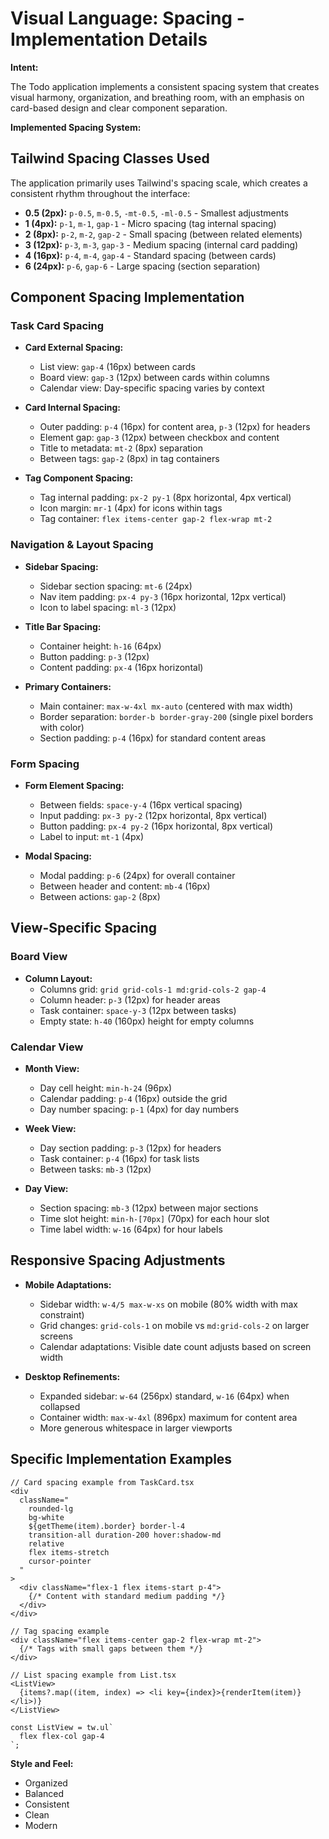 # Visual Language: Spacing - Implementation Details

**Intent:**

The Todo application implements a consistent spacing system that creates visual harmony, organization, and breathing room, with an emphasis on card-based design and clear component separation.

**Implemented Spacing System:**

## Tailwind Spacing Classes Used

The application primarily uses Tailwind's spacing scale, which creates a consistent rhythm throughout the interface:

* **0.5 (2px):** `p-0.5`, `m-0.5`, `-mt-0.5`, `-ml-0.5` - Smallest adjustments
* **1 (4px):** `p-1`, `m-1`, `gap-1` - Micro spacing (tag internal spacing)
* **2 (8px):** `p-2`, `m-2`, `gap-2` - Small spacing (between related elements)
* **3 (12px):** `p-3`, `m-3`, `gap-3` - Medium spacing (internal card padding)
* **4 (16px):** `p-4`, `m-4`, `gap-4` - Standard spacing (between cards)
* **6 (24px):** `p-6`, `gap-6` - Large spacing (section separation)

## Component Spacing Implementation

### Task Card Spacing

* **Card External Spacing:**
  * List view: `gap-4` (16px) between cards
  * Board view: `gap-3` (12px) between cards within columns
  * Calendar view: Day-specific spacing varies by context

* **Card Internal Spacing:**
  * Outer padding: `p-4` (16px) for content area, `p-3` (12px) for headers
  * Element gap: `gap-3` (12px) between checkbox and content
  * Title to metadata: `mt-2` (8px) separation
  * Between tags: `gap-2` (8px) in tag containers

* **Tag Component Spacing:**
  * Tag internal padding: `px-2 py-1` (8px horizontal, 4px vertical)
  * Icon margin: `mr-1` (4px) for icons within tags
  * Tag container: `flex items-center gap-2 flex-wrap mt-2`

### Navigation & Layout Spacing

* **Sidebar Spacing:**
  * Sidebar section spacing: `mt-6` (24px)
  * Nav item padding: `px-4 py-3` (16px horizontal, 12px vertical)
  * Icon to label spacing: `ml-3` (12px)

* **Title Bar Spacing:**
  * Container height: `h-16` (64px)
  * Button padding: `p-3` (12px)
  * Content padding: `px-4` (16px horizontal)

* **Primary Containers:**
  * Main container: `max-w-4xl mx-auto` (centered with max width)
  * Border separation: `border-b border-gray-200` (single pixel borders with color)
  * Section padding: `p-4` (16px) for standard content areas

### Form Spacing

* **Form Element Spacing:**
  * Between fields: `space-y-4` (16px vertical spacing)
  * Input padding: `px-3 py-2` (12px horizontal, 8px vertical)
  * Button padding: `px-4 py-2` (16px horizontal, 8px vertical)
  * Label to input: `mt-1` (4px)

* **Modal Spacing:**
  * Modal padding: `p-6` (24px) for overall container
  * Between header and content: `mb-4` (16px)
  * Between actions: `gap-2` (8px)

## View-Specific Spacing

### Board View

* **Column Layout:**
  * Columns grid: `grid grid-cols-1 md:grid-cols-2 gap-4`
  * Column header: `p-3` (12px) for header areas
  * Task container: `space-y-3` (12px between tasks)
  * Empty state: `h-40` (160px) height for empty columns

### Calendar View

* **Month View:**
  * Day cell height: `min-h-24` (96px)
  * Calendar padding: `p-4` (16px) outside the grid
  * Day number spacing: `p-1` (4px) for day numbers

* **Week View:**
  * Day section padding: `p-3` (12px) for headers
  * Task container: `p-4` (16px) for task lists
  * Between tasks: `mb-3` (12px)

* **Day View:**
  * Section spacing: `mb-3` (12px) between major sections
  * Time slot height: `min-h-[70px]` (70px) for each hour slot
  * Time label width: `w-16` (64px) for hour labels

## Responsive Spacing Adjustments

* **Mobile Adaptations:**
  * Sidebar width: `w-4/5 max-w-xs` on mobile (80% width with max constraint)
  * Grid changes: `grid-cols-1` on mobile vs `md:grid-cols-2` on larger screens
  * Calendar adaptations: Visible date count adjusts based on screen width

* **Desktop Refinements:**
  * Expanded sidebar: `w-64` (256px) standard, `w-16` (64px) when collapsed
  * Container width: `max-w-4xl` (896px) maximum for content area
  * More generous whitespace in larger viewports

## Specific Implementation Examples

```tsx
// Card spacing example from TaskCard.tsx
<div 
  className="
    rounded-lg
    bg-white
    ${getTheme(item).border} border-l-4
    transition-all duration-200 hover:shadow-md
    relative
    flex items-stretch
    cursor-pointer
  "
>
  <div className="flex-1 flex items-start p-4">
    {/* Content with standard medium padding */}
  </div>
</div>

// Tag spacing example
<div className="flex items-center gap-2 flex-wrap mt-2">
  {/* Tags with small gaps between them */}
</div>

// List spacing example from List.tsx
<ListView>
  {items?.map((item, index) => <li key={index}>{renderItem(item)}</li>)}
</ListView>

const ListView = tw.ul`
  flex flex-col gap-4
`;
```

**Style and Feel:**

* Organized
* Balanced
* Consistent
* Clean
* Modern

